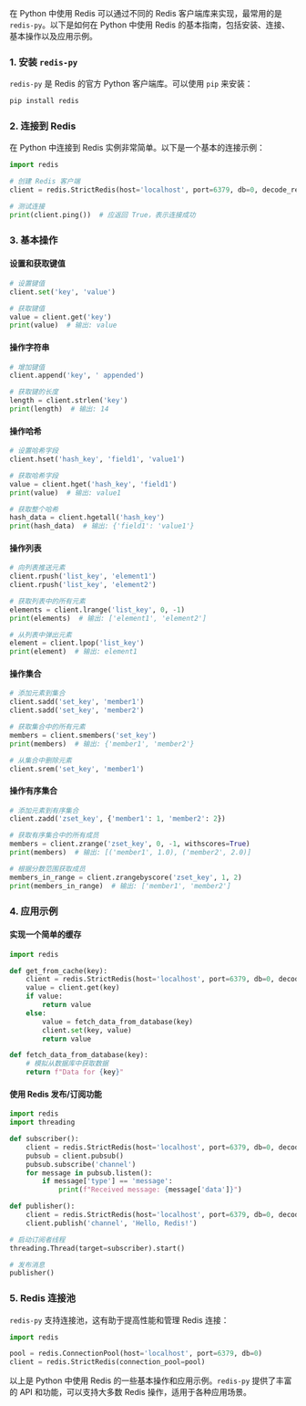 在 Python 中使用 Redis 可以通过不同的 Redis 客户端库来实现，最常用的是 `redis-py`。以下是如何在 Python 中使用 Redis 的基本指南，包括安装、连接、基本操作以及应用示例。

### 1. 安装 `redis-py`

`redis-py` 是 Redis 的官方 Python 客户端库。可以使用 `pip` 来安装：

```bash
pip install redis
```

### 2. 连接到 Redis

在 Python 中连接到 Redis 实例非常简单。以下是一个基本的连接示例：

```python
import redis

# 创建 Redis 客户端
client = redis.StrictRedis(host='localhost', port=6379, db=0, decode_responses=True)

# 测试连接
print(client.ping())  # 应返回 True，表示连接成功
```

### 3. 基本操作

#### 设置和获取键值

```python
# 设置键值
client.set('key', 'value')

# 获取键值
value = client.get('key')
print(value)  # 输出: value
```

#### 操作字符串

```python
# 增加键值
client.append('key', ' appended')

# 获取键的长度
length = client.strlen('key')
print(length)  # 输出: 14
```

#### 操作哈希

```python
# 设置哈希字段
client.hset('hash_key', 'field1', 'value1')

# 获取哈希字段
value = client.hget('hash_key', 'field1')
print(value)  # 输出: value1

# 获取整个哈希
hash_data = client.hgetall('hash_key')
print(hash_data)  # 输出: {'field1': 'value1'}
```

#### 操作列表

```python
# 向列表推送元素
client.rpush('list_key', 'element1')
client.rpush('list_key', 'element2')

# 获取列表中的所有元素
elements = client.lrange('list_key', 0, -1)
print(elements)  # 输出: ['element1', 'element2']

# 从列表中弹出元素
element = client.lpop('list_key')
print(element)  # 输出: element1
```

#### 操作集合

```python
# 添加元素到集合
client.sadd('set_key', 'member1')
client.sadd('set_key', 'member2')

# 获取集合中的所有元素
members = client.smembers('set_key')
print(members)  # 输出: {'member1', 'member2'}

# 从集合中删除元素
client.srem('set_key', 'member1')
```

#### 操作有序集合

```python
# 添加元素到有序集合
client.zadd('zset_key', {'member1': 1, 'member2': 2})

# 获取有序集合中的所有成员
members = client.zrange('zset_key', 0, -1, withscores=True)
print(members)  # 输出: [('member1', 1.0), ('member2', 2.0)]

# 根据分数范围获取成员
members_in_range = client.zrangebyscore('zset_key', 1, 2)
print(members_in_range)  # 输出: ['member1', 'member2']
```

### 4. 应用示例

#### 实现一个简单的缓存

```python
import redis

def get_from_cache(key):
    client = redis.StrictRedis(host='localhost', port=6379, db=0, decode_responses=True)
    value = client.get(key)
    if value:
        return value
    else:
        value = fetch_data_from_database(key)
        client.set(key, value)
        return value

def fetch_data_from_database(key):
    # 模拟从数据库中获取数据
    return f"Data for {key}"
```

#### 使用 Redis 发布/订阅功能

```python
import redis
import threading

def subscriber():
    client = redis.StrictRedis(host='localhost', port=6379, db=0, decode_responses=True)
    pubsub = client.pubsub()
    pubsub.subscribe('channel')
    for message in pubsub.listen():
        if message['type'] == 'message':
            print(f"Received message: {message['data']}")

def publisher():
    client = redis.StrictRedis(host='localhost', port=6379, db=0, decode_responses=True)
    client.publish('channel', 'Hello, Redis!')

# 启动订阅者线程
threading.Thread(target=subscriber).start()

# 发布消息
publisher()
```

### 5. Redis 连接池

`redis-py` 支持连接池，这有助于提高性能和管理 Redis 连接：

```python
import redis

pool = redis.ConnectionPool(host='localhost', port=6379, db=0)
client = redis.StrictRedis(connection_pool=pool)
```

以上是 Python 中使用 Redis 的一些基本操作和应用示例。`redis-py` 提供了丰富的 API 和功能，可以支持大多数 Redis 操作，适用于各种应用场景。